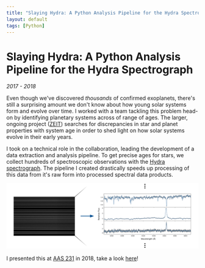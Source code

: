 ```yaml
---
title: "Slaying Hydra: A Python Analysis Pipeline for the Hydra Spectrograph."
layout: default
tags: [Python]
---
```


# Slaying Hydra: A Python Analysis Pipeline for the Hydra Spectrograph

*2017 - 2018*

Even though we've discovered *thousands* of confirmed exoplanets, there's still a surprising amount we don't know about how young solar systems form and evolve over time. I worked with a team tackling this problem head-on by identifying planetary systems across of range of ages. The larger, ongoing project (<a href="https://andrewwmann.com/research.html" target="_blank">ZEIT</a>) searches for discrepancies in star and planet properties with system age in order to shed light on how solar systems evolve in their early years. 

I took on a technical role in the collaboration, leading the development of a data extraction and analysis pipeline. To get precise ages for stars, we collect hundreds of spectroscopic observations with the <a href="" target="_blank">Hydra spectrograph</a>. The pipeline I created drastically speeds up processing of this data from it's raw form into processed spectral data products.

![Pipeline Diagram](/assets/img/hydra-diagram.svg)

I presented this at <a href="https://aas.org/meetings/aas231" target="_blank">AAS 231</a> in 2018, take a look <a href="https://drive.google.com/file/d/1J-RZeRsGpwXLlqMqc-U7miK9JOZsq21z/view?usp=sharing" target="_blank">here</a>!

